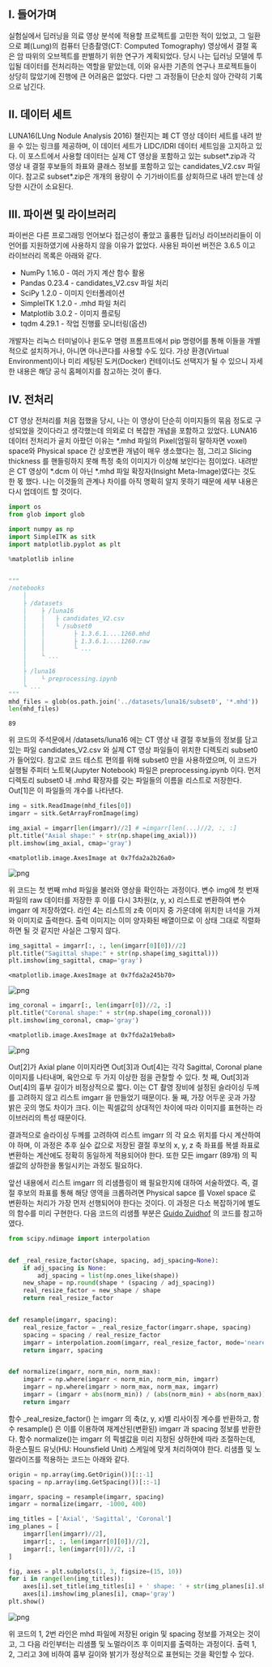
## I. 들어가며

실험실에서 딥러닝을 의료 영상 분석에 적용할 프로젝트를 고민한 적이 있었고, 그 일환으로 폐(Lung)의 컴퓨터 단층촬영(CT: Computed Tomography) 영상에서 결절 혹은 암 따위의 오브젝트를 판별하기 위한 연구가 계획되었다. 당시 나는 딥러닝 모델에 투입될 데이터를 전처리하는 역할을 맡았는데, 이와 유사한 기존의 연구나 프로젝트들이 상당히 많았기에 진행에 큰 어려움은 없었다. 다만 그 과정들이 단순치 않아 간략히 기록으로 남긴다.

## II. 데이터 세트
LUNA16(LUng Nodule Analysis 2016) 챌린지는 폐 CT 영상 데이터 세트를 내려 받을 수 있는 링크를 제공하며, 이 데이터 세트가 LIDC/IDRI 데이터 세트임을 고지하고 있다. 이 포스트에서 사용할 데이터는 실제 CT 영상을 포함하고 있는 subset\*.zip과 각 영상 내 결절 후보들의 좌표와 클래스 정보를 포함하고 있는 candidates_V2.csv 파일이다. 참고로 subset\*.zip은 개개의 용량이 수 기가바이트를 상회하므로 내려 받는데 상당한 시간이 소요된다.

## III. 파이썬 및 라이브러리
파이썬은 다른 프로그래밍 언어보다 접근성이 좋았고 훌륭한 딥러닝 라이브러리들이 이 언어를 지원하였기에 사용하지 않을 이유가 없었다. 사용된 파이썬 버전은 3.6.5 이고 라이브러리 목록은 아래와 같다.
* NumPy 1.16.0 - 여러 가지 계산 함수 활용
* Pandas 0.23.4 - candidates_V2.csv 파일 처리
* SciPy 1.2.0 - 이미지 인터폴레이션
* SimpleITK 1.2.0 - .mhd 파일 처리
* Matplotlib 3.0.2 - 이미지 플로팅
* tqdm 4.29.1 - 작업 진행률 모니터링(옵션)

개발자는 리눅스 터미널이나 윈도우 명령 프롬프트에서 pip 명령어를 통해 이들을 개별적으로 설치하거나, 아니면 아나콘다를 사용할 수도 있다. 가상 환경(Virtual Environment)이나 미리 세팅된 도커(Docker) 컨테이너도 선택지가 될 수 있으니 자세한 내용은 해당 공식 홈페이지를 참고하는 것이 좋다.

## IV. 전처리
CT 영상 전처리를 처음 접했을 당시, 나는 이 영상이 단순히 이미지들의 묶음 정도로 구성되었을 것이다라고 생각했는데 의외로 더 복잡한 개념을 포함하고 있었다. LUNA16 데이터 전처리가 골치 아팠던 이유는 \*.mhd 파일의 Pixel(엄밀히 말하자면 voxel) space와 Physical space 간 상호변환 개념이 매우 생소했다는 점, 그리고 Slicing thickness 를 핸들링하지 못해 특정 축의 이미지가 이상해 보인다는 점이었다. 내려받은 CT 영상이 \*.dcm 이 아닌  \*.mhd 파일 확장자(Insight Meta-Image)였다는 것도 한 몫 했다. 나는 이것들의 관계나 차이를 아직 명확히 알지 못하기 때문에 세부 내용은 다시 업데이트 할 것이다.


```python
import os
from glob import glob

import numpy as np
import SimpleITK as sitk
import matplotlib.pyplot as plt

%matplotlib inline


"""
/notebooks
    │
    ├ /datasets
    │    ├ /luna16
    │    │   ├ candidates_V2.csv
    │    │   └ /subset0
    │    │        ├ 1.3.6.1....1260.mhd
    │    │        ├ 1.3.6.1....1260.raw
    │    │        └ ...
    │    └ ...
    │
    ├ /luna16
    │    └ preprocessing.ipynb
    └ ...
"""
mhd_files = glob(os.path.join('../datasets/luna16/subset0', '*.mhd'))
len(mhd_files)
```




    89



위 코드의 주석문에서 /datasets/luna16 에는 CT 영상 내 결절 후보들의 정보를 담고있는 파일 candidates_V2.csv 와 실제 CT 영상 파일들이 위치한 디렉토리 subset0 가 들어있다. 참고로 코드 테스트 편의를 위해 subset0 만을 사용하였으며, 이 코드가 실행될 주피터 노트북(Jupyter Notebook) 파일은 preprocessing.ipynb 이다. 먼저 디렉토리 subset0 내 .mhd 확장자를 갖는 파일들의 이름을 리스트로 저장한다. Out[1]은 이 파일들의 개수를 나타낸다.


```python
img = sitk.ReadImage(mhd_files[0])
imgarr = sitk.GetArrayFromImage(img)

img_axial = imgarr[len(imgarr)//2] # =imgarr[len(...)//2, :, :]
plt.title("Axial shape:" + str(np.shape(img_axial)))
plt.imshow(img_axial, cmap='gray')
```




    <matplotlib.image.AxesImage at 0x7fda2a2b26a0>




![png](output_6_1.png)


위 코드는 첫 번째 mhd 파일을 불러와 영상을 확인하는 과정이다. 변수 img에 첫 번재 파일의 raw 데이터를 저장한 후 이를 다시 3차원(z, y, x) 리스트로 변환하여 변수 imgarr 에 저장하였다. 라인 4는 리스트의 z축 이미지 중 가운데에 위치한 녀석을 가져와 이미지로 출력한다. 출력 이미지는 이미 양자화된 배열이므로 이 상태 그대로 직렬화하면 될 것 같지만 사실은 그렇지 않다.


```python
img_sagittal = imgarr[:, :, len(imgarr[0][0])//2]
plt.title("Sagittal shape:" + str(np.shape(img_sagittal)))
plt.imshow(img_sagittal, cmap='gray')
```




    <matplotlib.image.AxesImage at 0x7fda2a245b70>




![png](output_8_1.png)



```python
img_coronal = imgarr[:, len(imgarr[0])//2, :]
plt.title("Coronal shape:" + str(np.shape(img_coronal)))
plt.imshow(img_coronal, cmap='gray')
```




    <matplotlib.image.AxesImage at 0x7fda2a19eba8>




![png](output_9_1.png)


Out[2]가 Axial plane 이미지라면 Out[3]과 Out[4]는 각각 Sagittal, Coronal plane 이미지를 나타내며, 육안으로 두 가지 이상한 점을 관찰할 수 있다. 첫 째, Out[3]과 Out[4]의 흉부 길이가 비정상적으로 짧다. 이는 CT 촬영 장비에 설정된 슬라이싱 두께를 고려하지 않고 리스트 imgarr 을 만들었기 때문이다. 둘 째, 가장 어두운 곳과 가장 밝은 곳의 명도 차이가 크다. 이는 픽셀값의 상대적인 차이에 따라 이미지를 표현하는 라이브러리의 특성 때문이다.


결과적으로 슬라이싱 두께를 고려하여 리스트 imgarr 의 각 요소 위치를 다시 계산하여야 하며, 이 과정은 추후 실수 값으로 저장된 결절 후보의 x, y, z 축 좌표를 복셀 좌표로 변환하는 계산에도 정확히 동일하게 적용되어야 한다. 또한 모든 imgarr (89개) 의 픽셀값의 상하한을 통일시키는 과정도 필요하다.

앞선 내용에서 리스트 imgarr 의 리샘플링이 왜 필요한지에 대하여 서술하였다. 즉, 결절 후보의 좌표를 통해 해당 영역을 크롭하려면 Physical sapce 를 Voxel space 로 변환하는 처리가 가장 먼저 선행되어야 한다는 것이다. 이 과정은 다소 복잡하기에 별도의 함수를 미리 구현한다. 다음 코드의 리샘플 부분은 [Guido Zuidhof](https://www.kaggle.com/gzuidhof/full-preprocessing-tutorial) 의 코드를 참고하였다.


```python
from scipy.ndimage import interpolation


def _real_resize_factor(shape, spacing, adj_spacing=None):
    if adj_spacing is None:
        adj_spacing = list(np.ones_like(shape))
    new_shape = np.round(shape * (spacing / adj_spacing))
    real_resize_factor = new_shape / shape
    return real_resize_factor


def resample(imgarr, spacing):
    real_resize_factor = _real_resize_factor(imgarr.shape, spacing)
    spacing = spacing / real_resize_factor
    imgarr = interpolation.zoom(imgarr, real_resize_factor, mode='nearest')
    return imgarr, spacing


def normalize(imgarr, norm_min, norm_max):
    imgarr = np.where(imgarr < norm_min, norm_min, imgarr)
    imgarr = np.where(imgarr > norm_max, norm_max, imgarr)
    imgarr = (imgarr + abs(norm_min)) / (abs(norm_min) + abs(norm_max))
    return imgarr
```

함수 \_real_resize_factor() 는 imgarr 의 축(z, y, x)별 리사이징 계수를 반환하고, 함수 resample() 은 이를 이용하여 재계산된(변환된) imgarr 과 spacing 정보를 반환한다. 함수 normalize()는 imgarr 의 픽셀값을 미리 지정된 상하한에 따라 조절하는데, 하운스필드 유닛(HU: Hounsfield Unit) 스케일에 맞게 처리하여야 한다. 리샘플 및 노멀라이즈를 적용하는 코드는 아래와 같다.


```python
origin = np.array(img.GetOrigin())[::-1]
spacing = np.array(img.GetSpacing())[::-1]

imgarr, spacing = resample(imgarr, spacing)
imgarr = normalize(imgarr, -1000, 400)

img_titles = ['Axial', 'Sagittal', 'Coronal']
img_planes = [
    imgarr[len(imgarr)//2],
    imgarr[:, :, len(imgarr[0][0])//2],
    imgarr[:, len(imgarr[0])//2, :]
]

fig, axes = plt.subplots(1, 3, figsize=(15, 10))
for i in range(len(img_titles)):
    axes[i].set_title(img_titles[i] + ' shape: ' + str(img_planes[i].shape))
    axes[i].imshow(img_planes[i], cmap='gray')
plt.show()
```


![png](output_13_0.png)


위 코드의 1, 2번 라인은 mhd 파일에 저장된 origin 및 spacing 정보를 가져오는 것이고, 그 다음 라인부터는 리샘플 및 노멀라이즈 후 이미지를 출력하는 과정이다. 출력 1, 2, 그리고 3에 비하여 흉부 길이와 밝기가 정상적으로 표현되는 것을 확인할 수 있다.


```python

```
